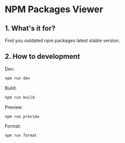 # NPM Packages Viewer

## 1. What's it for?

Find you outdated npm packages latest stable version.

## 2. How to development

Dev:

```sh
npm run dev
```

Build:

```sh
npm run build
```

Preview:

```sh
npm run preview
```

Format:

```sh
npm run format
```
